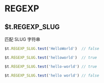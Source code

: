 # REGEXP

## $t.REGEXP_SLUG

匹配 SLUG 字符串

```javascript
$t.REGEXP_SLUG.test('HelloWorld')  // false

$t.REGEXP_SLUG.test('helloworld')  // true

$t.REGEXP_SLUG.test('hello-world') // true

$t.REGEXP_SLUG.test('hello world') // false

```
